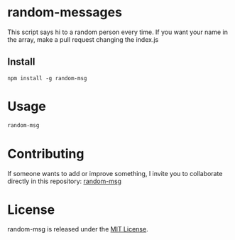 # random-messages

This script says hi to a random person every time. If you want your name in the array, make a pull request changing the index.js

## Install

```npm
npm install -g random-msg
```

# Usage

```bash
random-msg
```

# Contributing
If someone wants to add or improve something, I invite you to collaborate directly in this repository: [random-msg](https://github.com/realraulmar/randomMsg)

# License
random-msg is released under the [MIT License](https://opensource.org/licenses/MIT).
